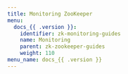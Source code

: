 ```yaml
---
title: Monitoring ZooKeeper
menu:
  docs_{{ .version }}:
    identifier: zk-monitoring-guides
    name: Monitoring
    parent: zk-zookeeper-guides
    weight: 110
menu_name: docs_{{ .version }}
---
```


